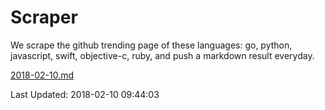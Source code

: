 # Scraper

We scrape the github trending page of these languages: go, python, javascript, swift, objective-c, ruby, and push a markdown result everyday.

[2018-02-10.md](https://github.com/henson/Scraper/blob/master/2018-02-10.md)

Last Updated: 2018-02-10 09:44:03